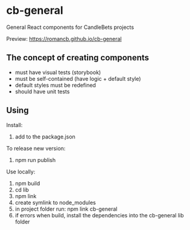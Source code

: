 # cb-general
General React components for CandleBets projects

Preview: https://romancb.github.io/cb-general

<h2>The concept of creating components</h2>

* must have visual tests (storybook)
* must be self-contained (have logic + default style)
* default styles must be redefined
* should have unit tests

<h2>Using</h2>

Install:
1. add to the package.json

To release new version:
1. npm run publish

Use locally:
1. npm build
2. cd lib
4. npm link
5. create symlink to node_modules
6. in project folder run: npm link cb-general
7. if errors when build, install the dependencies into the cb-general lib folder